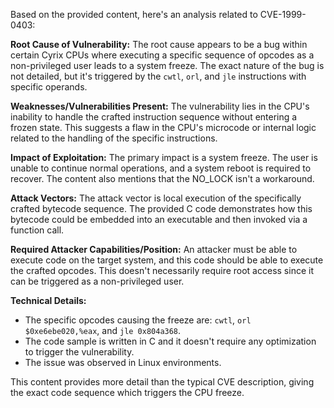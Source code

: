 Based on the provided content, here's an analysis related to CVE-1999-0403:

**Root Cause of Vulnerability:**
The root cause appears to be a bug within certain Cyrix CPUs where executing a specific sequence of opcodes as a non-privileged user leads to a system freeze. The exact nature of the bug is not detailed, but it's triggered by the `cwtl`, `orl`, and `jle` instructions with specific operands.

**Weaknesses/Vulnerabilities Present:**
The vulnerability lies in the CPU's inability to handle the crafted instruction sequence without entering a frozen state. This suggests a flaw in the CPU's microcode or internal logic related to the handling of the specific instructions.

**Impact of Exploitation:**
The primary impact is a system freeze. The user is unable to continue normal operations, and a system reboot is required to recover. The content also mentions that the NO_LOCK isn't a workaround.

**Attack Vectors:**
The attack vector is local execution of the specifically crafted bytecode sequence. The provided C code demonstrates how this bytecode could be embedded into an executable and then invoked via a function call.

**Required Attacker Capabilities/Position:**
An attacker must be able to execute code on the target system, and this code should be able to execute the crafted opcodes. This doesn't necessarily require root access since it can be triggered as a non-privileged user.

**Technical Details:**
- The specific opcodes causing the freeze are: `cwtl`, `orl $0xe6ebe020,%eax`, and `jle 0x804a368`.
- The code sample is written in C and it doesn't require any optimization to trigger the vulnerability.
- The issue was observed in Linux environments.

This content provides more detail than the typical CVE description, giving the exact code sequence which triggers the CPU freeze.